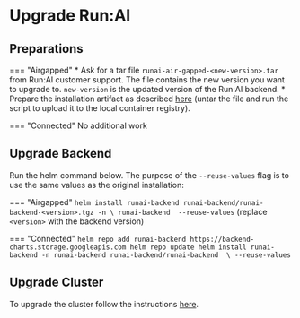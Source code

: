 
# Upgrade Run:AI 

## Preparations

=== "Airgapped" 
    * Ask for a tar file `runai-air-gapped-<new-version>.tar` from Run:AI customer support. The file contains the new version you want to upgrade to. `new-version` is the updated version of the Run:AI backend.
    * Prepare the installation artifact as described [here](../preparations/#prepare-installation-artifacts) (untar the file and run the script to upload it to the local container registry). 

=== "Connected"
    No additional work


## Upgrade Backend 

Run the helm command below. The purpose of the `--reuse-values` flag is to use the same values as the original installation:

=== "Airgapped"
    ```
    helm install runai-backend runai-backend/runai-backend-<version>.tgz -n \
        runai-backend  --reuse-values
    ```
    (replace `<version>` with the backend version)

=== "Connected"
    ```
    helm repo add runai-backend https://backend-charts.storage.googleapis.com
    helm repo update
    helm install runai-backend -n runai-backend runai-backend/runai-backend  \
        --reuse-values
    ```


## Upgrade Cluster 

To upgrade the cluster follow the instructions [here](../../cluster-setup/cluster-upgrade.md).